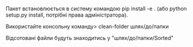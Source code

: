 Пакет встановлюється в систему командою pip install -e . (або python setup.py install, потрібні права адміністратора).

Використайте консольну команду> clean-folder шлях/до/папки

Відсотовані файли будуть знаходитись у "шлях/до/папки/Sorted"
